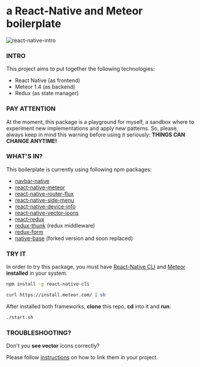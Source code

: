 # a React-Native and Meteor boilerplate

![react-native-intro](https://cloud.githubusercontent.com/assets/1061849/18746036/5db45830-80c5-11e6-8222-1813798c8cd4.gif)

### INTRO
This project aims to put together the following technologies:

- React Native (as frontend)
- Meteor 1.4 (as backend)
- Redux (as state manager)

### PAY ATTENTION
At the moment, this package is a playground for myself, a sandbox where to experiment new implementations and apply new patterns.
So, please, always keep in mind this warning before using it seriously: **THINGS CAN CHANGE ANYTIME!**

### WHAT'S IN?

This boilerplate is currently using following npm packages:

- [navbar-native](https://github.com/redbaron76/navbar-native)
- [react-native-meteor](https://github.com/inProgress-team/react-native-meteor)
- [react-native-router-flux](https://github.com/aksonov/react-native-router-flux)
- [react-native-side-menu](https://github.com/react-native-community/react-native-side-menu)
- [react-native-device-info](https://github.com/rebeccahughes/react-native-device-info)
- [react-native-vector-icons](https://github.com/oblador/react-native-vector-icons)
- [react-redux](https://github.com/reactjs/react-redux)
- [redux-thunk](https://github.com/gaearon/redux-thunk) (redux middleware)
- [redux-form](http://redux-form.com/6.0.5/)
- [native-base](https://github.com/redbaron76/NativeBase) (forked version and soon replaced)

### TRY IT

In order to try this package, you must have [React-Native CLI](https://facebook.github.io/react-native/docs/getting-started.html) and [Meteor](https://www.meteor.com/install) **installed** in your system.

```bash
npm install -g react-native-cli
```

```bash
curl https://install.meteor.com/ | sh
```

After installed both frameworks, **clone** this repo, **cd** into it and **run**:

```bash
./start.sh
```

### TROUBLESHOOTING?

Don't you **see vector** icons correctly?

Please follow [instructions](https://github.com/oblador/react-native-vector-icons#installation) on how to link them in your project.
